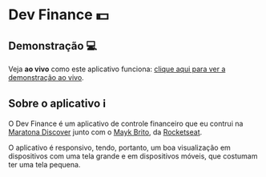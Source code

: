 # Dev Finance :dollar:

## Demonstração :computer:
Veja **ao vivo** como este aplicativo funciona: [clique aqui para ver a demonstração ao vivo](https://mitacho.github.io/devfinance/).

## Sobre o aplicativo :information_source:
O Dev Finance é um aplicativo de controle financeiro que eu contrui na [Maratona Discover](https://www.youtube.com/watch?v=NlDr6JX3VvA) junto com o [Mayk Brito](https://www.instagram.com/maykbrito/), da [Rocketseat](https://rocketseat.com.br/).

O aplicativo é responsivo, tendo, portanto, um boa visualização em dispositivos com uma tela grande e em dispositivos móveis, que costumam ter uma tela pequena.
